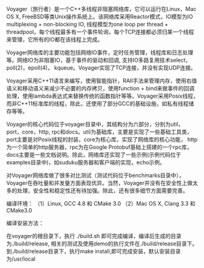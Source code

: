 Voyager（旅行者）是一个C++多线程非阻塞网络库，它可以运行在Linux，Mac OS X, FreeBSD等类Unix操作系统上。该网络库采用Reactor模式，IO模型为IO multiplexing + non-blocking IO, 线程模型为one loop per thread + threadpool，每个线程最多有一个事件轮询，每个TCP连接都必须归某一个线程来管理，它所有的IO都在该线程上完成。

Voyager网络库的主要功能包括网络IO事件，定时任务管理，线程库和日志处理等。网络IO为非阻塞IO，基于事件的驱动和回调, 支持IO多路复用技术select，poll(2)，epoll(4)， kqueue。Voyager实现了TCP连接，并没有实现UDP连接。

Voyager采用C++11语言来编写，使用智能指针，RAII手法来管理内存，使用右值语义和移动语义来减少不必要的内存拷贝，使用function + bind来做事件的回调处理，使用lambda表达式来替换传统的函数指针等等。Voyager采用Posix线程，而非C++11标准库的线程，除此，还使用了部分GCC的基础设施，如私有线程储存等等。

Voyager的核心代码位于voyager目录中，其结构分为六部分，分别为util，port，core，http, rpc和docs。util为基础库，主要是实现了一些基础工具类，port主要是对Posix线程的封装，core为核心库，实现了网络库的核心功能， http为一个简单的http服务器，rpc为在Google Protobuf基础上搭建的一个rpc库，docs主要是一些文档说明。除此，网络库还实现了一些示例(示例代码位于examples目录中)，如suduku服务器和客户端的实现，echo示例。

对Voyager网络库做了很多对比测试（测试代码位于benchmarks目录中），Voyager在吞吐量和并发量方面表现优异。当然，Voyager并没有在安全性上做太多的处理，安全性和稳定性还有待加强。除此，还有很多细节方面需要完善。

编译环境：
（1）Linux, GCC 4.8 和 CMake 3.0
（2）Mac OS X, Clang 3.3 和 CMake3.0

编译安装方法：

在voyager的根目录下，执行 ./build.sh
即可完成编译，编译后生成的目录为./build/release, 相关的测试及使用demo的执行文件在./build/release目录下。
到./build/release目录下，执行make install,即可完成安装，默认安装目录为/usr/local
